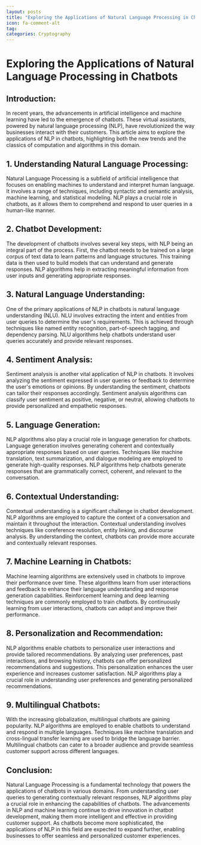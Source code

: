 ```yaml
---
layout: posts
title: "Exploring the Applications of Natural Language Processing in Chatbots"
icon: fa-comment-alt
tag:      
categories: Cryptography
---
```



# Exploring the Applications of Natural Language Processing in Chatbots

## Introduction:
In recent years, the advancements in artificial intelligence and machine learning have led to the emergence of chatbots. These virtual assistants, powered by natural language processing (NLP), have revolutionized the way businesses interact with their customers. This article aims to explore the applications of NLP in chatbots, highlighting both the new trends and the classics of computation and algorithms in this domain.

## 1. Understanding Natural Language Processing:
Natural Language Processing is a subfield of artificial intelligence that focuses on enabling machines to understand and interpret human language. It involves a range of techniques, including syntactic and semantic analysis, machine learning, and statistical modeling. NLP plays a crucial role in chatbots, as it allows them to comprehend and respond to user queries in a human-like manner.

## 2. Chatbot Development:
The development of chatbots involves several key steps, with NLP being an integral part of the process. First, the chatbot needs to be trained on a large corpus of text data to learn patterns and language structures. This training data is then used to build models that can understand and generate responses. NLP algorithms help in extracting meaningful information from user inputs and generating appropriate responses.

## 3. Natural Language Understanding:
One of the primary applications of NLP in chatbots is natural language understanding (NLU). NLU involves extracting the intent and entities from user queries to determine the user's requirements. This is achieved through techniques like named entity recognition, part-of-speech tagging, and dependency parsing. NLU algorithms help chatbots understand user queries accurately and provide relevant responses.

## 4. Sentiment Analysis:
Sentiment analysis is another vital application of NLP in chatbots. It involves analyzing the sentiment expressed in user queries or feedback to determine the user's emotions or opinions. By understanding the sentiment, chatbots can tailor their responses accordingly. Sentiment analysis algorithms can classify user sentiment as positive, negative, or neutral, allowing chatbots to provide personalized and empathetic responses.

## 5. Language Generation:
NLP algorithms also play a crucial role in language generation for chatbots. Language generation involves generating coherent and contextually appropriate responses based on user queries. Techniques like machine translation, text summarization, and dialogue modeling are employed to generate high-quality responses. NLP algorithms help chatbots generate responses that are grammatically correct, coherent, and relevant to the conversation.

## 6. Contextual Understanding:
Contextual understanding is a significant challenge in chatbot development. NLP algorithms are employed to capture the context of a conversation and maintain it throughout the interaction. Contextual understanding involves techniques like coreference resolution, entity linking, and discourse analysis. By understanding the context, chatbots can provide more accurate and contextually relevant responses.

## 7. Machine Learning in Chatbots:
Machine learning algorithms are extensively used in chatbots to improve their performance over time. These algorithms learn from user interactions and feedback to enhance their language understanding and response generation capabilities. Reinforcement learning and deep learning techniques are commonly employed to train chatbots. By continuously learning from user interactions, chatbots can adapt and improve their performance.

## 8. Personalization and Recommendation:
NLP algorithms enable chatbots to personalize user interactions and provide tailored recommendations. By analyzing user preferences, past interactions, and browsing history, chatbots can offer personalized recommendations and suggestions. This personalization enhances the user experience and increases customer satisfaction. NLP algorithms play a crucial role in understanding user preferences and generating personalized recommendations.

## 9. Multilingual Chatbots:
With the increasing globalization, multilingual chatbots are gaining popularity. NLP algorithms are employed to enable chatbots to understand and respond in multiple languages. Techniques like machine translation and cross-lingual transfer learning are used to bridge the language barrier. Multilingual chatbots can cater to a broader audience and provide seamless customer support across different languages.

## Conclusion:
Natural Language Processing is a fundamental technology that powers the applications of chatbots in various domains. From understanding user queries to generating contextually relevant responses, NLP algorithms play a crucial role in enhancing the capabilities of chatbots. The advancements in NLP and machine learning continue to drive innovation in chatbot development, making them more intelligent and effective in providing customer support. As chatbots become more sophisticated, the applications of NLP in this field are expected to expand further, enabling businesses to offer seamless and personalized customer experiences.